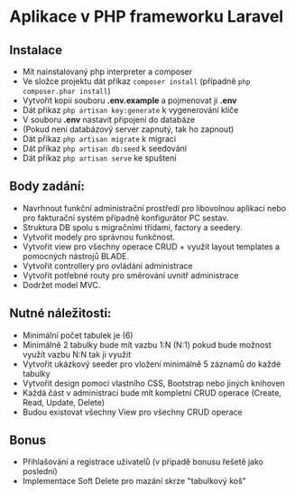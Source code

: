 # Aplikace v PHP frameworku Laravel

## Instalace

- Mít nainstalovaný php interpreter a composer
- Ve složce projektu dát příkaz `composer install` (případně `php composer.phar install`)
- Vytvořit kopii souboru **.env.example** a pojmenovat ji **.env**
- Dát přikaz `php artisan key:generate` k vygenerování klíče
- V souboru **.env** nastavit připojení do databáze
- (Pokud není databázový server zapnutý, tak ho zapnout)
- Dát příkaz `php artisan migrate` k migraci
- Dát příkaz `php artisan db:seed` k seedování
- Dát příkaz `php artisan serve` ke spuštení

## Body zadání:

- Navrhnout funkční administrační prostředí pro libovolnou aplikaci nebo pro fakturační systém případně konfigurátor PC
  sestav.
- Struktura DB spolu s migračními třídami, factory a seedery.
- Vytvořit modely pro správnou funkčnost.
- Vytvořit view pro všechny operace CRUD + využít layout templates a pomocných nástrojů BLADE.
- Vytvořit controllery pro ovládání administrace
- Vytvořit potřebné routy pro směrování uvnitř administrace
- Dodržet model MVC.

## Nutné náležitosti:

- Minimální počet tabulek je (6)
- Minimálně 2 tabulky bude mít vazbu 1:N (N:1) pokud bude možnost využít vazbu N:N tak ji využít
- Vytvořit ukázkový seeder pro vložení minimálně 5 záznamů do každé tabulky
- Vytvořit design pomocí vlastního CSS, Bootstrap nebo jiných knihoven
- Každá část v administraci bude mít kompletní CRUD operace (Create, Read, Update, Delete)
- Budou existovat všechny View pro všechny CRUD operace

## Bonus

- Přihlašování a registrace uživatelů (v případě bonusu řešetě jako poslední)
- Implementace Soft Delete pro mazání skrze "tabulkový koš"

